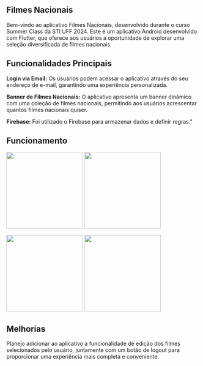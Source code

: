 
## Filmes Nacionais
Bem-vindo ao aplicativo Filmes Nacionais, desenvolvido durante o curso Summer Class da STI UFF 2024. Este é um aplicativo Android desenvolvido com Flutter, que oferece aos usuários a oportunidade de explorar uma seleção diversificada de filmes nacionais.

## Funcionalidades Principais
**Login via Email:** Os usuários podem acessar o aplicativo através do seu endereço de e-mail, garantindo uma experiência personalizada.

**Banner de Filmes Nacionais:** O aplicativo apresenta um banner dinâmico com uma coleção de filmes nacionais, permitindo aos usuários acrescentar quantos filmes nacionais quiser.

**Firebase:** Foi utilizado o Firebase para armazenar dados e definir regras."

## Funcionamento
<p float="left">
  <img src="https://github.com/JpFontinele/summerclass/assets/86980926/0359334e-c7b5-492b-a451-546646eedb06" width="200" />
  <img src="https://github.com/JpFontinele/summerclass/assets/86980926/79737644-5536-4a67-83f6-c6305f25dcf5" width="200" />
</p>
<p float="left">
  <img src="https://github.com/JpFontinele/summerclass/assets/86980926/c8e03f61-9d18-486c-bdf3-92346bcff476" width="200" />
  <img src="https://github.com/JpFontinele/summerclass/assets/86980926/d9021536-0da3-430f-95fd-02fdc60b1925" width="200" />
</p>

## Melhorias
Planejo adicionar ao aplicativo a funcionalidade de edição dos filmes selecionados pelo usuário, juntamente com um botão de logout para proporcionar uma experiência mais completa e conveniente.


